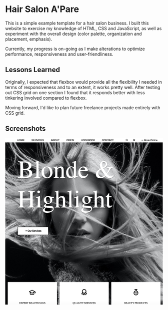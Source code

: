 
# Hair Salon A'Pare

This is a simple example template for a hair salon business.
I built this website to exercise my knowledge of HTML, CSS and
JavaScript, as well as experiment with the overall design
(color palette, organization and placement, emphasis).

Currently, my progress is on-going as I make alterations to optimize
performance, responsiveness and user-friendliness.




## Lessons Learned

Originally, I expected that flexbox would provide all the flexibility I
needed in terms of responsiveness and to an extent, it works pretty well.
After testing out CSS grid on one section I found that it responds
better with less tinkering involved compared to flexbox.

Moving forward, I'd like to plan future freelance projects made entirely
with CSS grid.
## Screenshots

![App Screenshot](media/Screenshot1.png)



